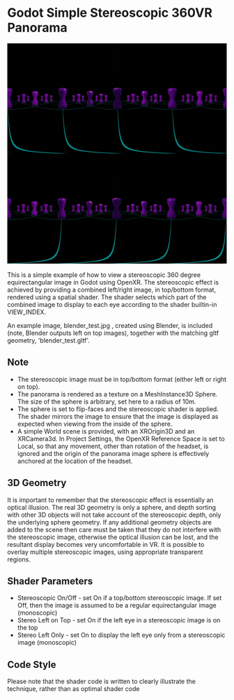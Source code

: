 # Godot Simple Stereoscopic 360VR Panorama

![Example stereoscopic image in top/bottom format](blender_test.jpg)

This is a simple example of how to view a stereoscopic 360 degree equirectangular image in Godot using OpenXR.
The stereoscopic effect is achieved by providing a combined left/right image, in top/bottom format, rendered using a spatial shader.
The shader selects which part of the combined image to display to each eye according to the shader builtin-in VIEW_INDEX.

An example image, blender_test.jpg , created using Blender, is included (note, Blender outputs left on top images), together with the matching gltf geometry, 'blender_test.gltf'.

## Note
* The stereoscopic image must be in top/bottom format (either left or right on top).
* The panorama is rendered as a texture on a MeshInstance3D Sphere. The size of the sphere is arbitrary, set here to a radius of 10m.
* The sphere is set to flip-faces and the stereoscopic shader is applied. The shader mirrors the image to ensure that the image is displayed as expected when viewing from the inside of the sphere.
* A simple World scene is provided, with an XROrigin3D and an XRCamera3d. In Project Settings, the OpenXR Reference Space is set to Local, so that any movement, other than rotation of the headset, is ignored and the origin of the panorama image sphere is effectively anchored at the location of the headset.

## 3D Geometry
It is important to remember that the stereoscopic effect is essentially an optical illusion. The real 3D geometry is only a sphere, and depth sorting with other 3D objects will not take account of the stereoscopic depth, only the underlying sphere geometry. If any additional geometry objects are added to the scene then care must be taken that they do not interfere with the stereoscopic image, otherwise the optical illusion can be lost, and the resultant display becomes very uncomfortable in VR. It is possible to overlay multiple stereoscopic images, using appropriate transparent regions.


## Shader Parameters
* Stereoscopic On/Off - set On if a top/bottom stereoscopic image. If set Off, then the image is assumed to be a regular equirectangular image (monoscopic)
* Stereo Left on Top - set On if the left eye in a stereoscopic image is on the top
* Stereo Left Only - set On to display the left eye only from a stereoscopic image (monoscopic)

## Code Style
Please note that the shader code is written to clearly illustrate the technique, rather than as optimal shader code

 
